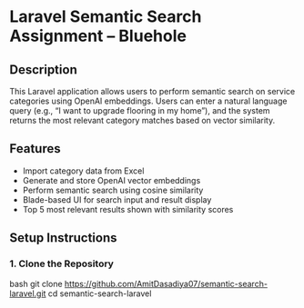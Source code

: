 # Laravel Semantic Search Assignment – Bluehole

## Description

This Laravel application allows users to perform semantic search on service categories using OpenAI embeddings. Users can enter a natural language query (e.g., “I want to upgrade flooring in my home”), and the system returns the most relevant category matches based on vector similarity.

## Features

- Import category data from Excel
- Generate and store OpenAI vector embeddings
- Perform semantic search using cosine similarity
- Blade-based UI for search input and result display
- Top 5 most relevant results shown with similarity scores

## Setup Instructions

### 1. Clone the Repository

bash
git clone https://github.com/AmitDasadiya07/semantic-search-laravel.git
cd semantic-search-laravel

